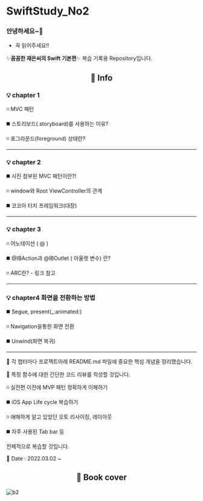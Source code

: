 # SwiftStudy_No2

### 안녕하세요~👋

- 꼭 읽어주세요!!

✨**꼼꼼한 재은씨의 Swift 기본편**✨  복습 기록용 Repository입니다.


<div align=center><h2> 📇 Info </h2></div>

### 💡 chapter 1 

 ◽ MVC 패턴
 
 ◼️ 스토리보드(.storyboard)를 사용하는 이유?
 
 ◽ 포그라운드(foreground) 상태란?
 
 ---
 
 ### 💡 chapter 2
 
 ◼️ 사진 첨부된 MVC 패턴이란?!
 
 ◽ window와 Root ViewController의 관계
 
 ◼️ 코코아 터치 프레임워크(대장)
 
 ---
 
 ### 💡 chapter 3
  
 ◽ 어노테이션 ( @ )
 
 ◼️ @IBAction과 @IBOutlet ( 아울렛 변수) 란?
 
 ◽ ARC란? - 링크 참고
 
 ---
 
 ### 💡 chapter4 화면을 전환하는 방법

 ◼️ Segue, present(_:animated:)

 ◽ Navigation을통한 화면 전환
 
 ◼️ Unwind(화면 복귀)

 ---
 
:gift: 각 챕터마다 프로젝트아래 README.md 파일에 중요한 핵심 개념을 정리했습니다.

🔭 특정 함수에 대한 간단한 코드 리뷰를 작성할 것입니다.

◽ 실전편 이전에 MVP 패턴 정확하게 이해하기

◼️ iOS App Life cycle 복습하기

◽ 애매하게 알고 있었던 오토 리사이징, 레이아웃 

◼️ 자주 사용된 Tab bar 등 
	
전체적으로 복습할 것입니다.
	
 🌱  Date : 2022.03.02 ~ 

<div align=center><h2> 📗 Book cover </h2></div>

![b2](https://user-images.githubusercontent.com/96910404/156351366-ff68962d-dc09-4e21-8118-71add9b8df38.jpeg)
